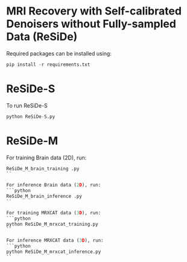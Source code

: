 # MRI Recovery with Self-calibrated Denoisers without Fully-sampled Data (ReSiDe)
Required packages can be installed using:
```python
pip install -r requirements.txt
```
# ReSiDe-S
To run ReSiDe-S
```python
python ReSiDe-S.py
```
# ReSiDe-M
For training Brain data (2D), run:
```python
ReSiDe_M_brain_training .py
``

For inference Brain data (2D), run:
```python
ReSiDe_M_brain_inference .py
``

For training MRXCAT data (3D), run:
```python
python ReSiDe_M_mrxcat_training.py
``

For inference MRXCAT data (3D), run:
```python
python ReSiDe_M_mrxcat_inference.py
``

